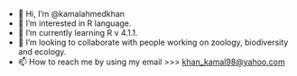 - 👋 Hi, I’m @kamalahmedkhan
- 👀 I’m interested in R language. 
- 🌱 I’m currently learning R v 4.1.1. 
- 💞️ I’m looking to collaborate with people working on zoology, biodiversity and ecology. 
- 📫 How to reach me by using my email >>> khan_kamal98@yahoo.com 

<!---
kamalahmedkhan/kamalahmedkhan is a ✨ special ✨ repository because its `README.md` (this file) appears on your GitHub profile.
You can click the Preview link to take a look at your changes.
--->
